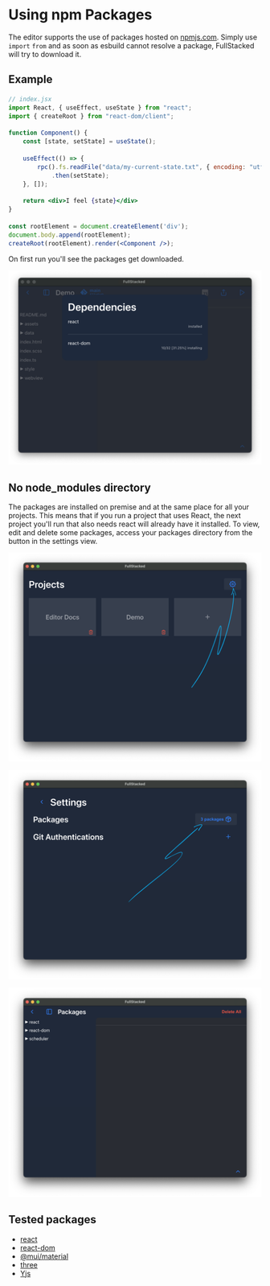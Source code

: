 # Using npm Packages

The editor supports the use of packages hosted on [npmjs.com](https://www.npmjs.com).
Simply use `import` `from` and as soon as esbuild cannot resolve a package, 
FullStacked will try to download it.

## Example

```jsx
// index.jsx
import React, { useEffect, useState } from "react";
import { createRoot } from "react-dom/client";

function Component() {
    const [state, setState] = useState();

    useEffect(() => {
        rpc().fs.readFile("data/my-current-state.txt", { encoding: "utf8" })
            .then(setState);
    }, []);

    return <div>I feel {state}</div>
}

const rootElement = document.createElement('div');
document.body.append(rootElement);
createRoot(rootElement).render(<Component />);
```

On first run you'll see the packages get downloaded.

![Dependencies Install](/images/packages/dependencies-install.png)


## No node_modules directory

The packages are installed on premise and at the same place for all your projects.
This means that if you run a project that uses React, the next project you'll run that also needs react will already have it installed.
To view, edit and delete some packages, access your packages directory from the button in the settings view.

![Settings Button](/images/settings-button.png)

![Packages Button](/images/packages/settings.png)

![Packages View](/images/packages/npm-packages.png)



## Tested packages

- [react](https://www.npmjs.com/package/react)
- [react-dom](https://www.npmjs.com/package/react-dom)
- [@mui/material](https://www.npmjs.com/package/@mui/material)
- [three](https://www.npmjs.com/package/three)
- [Yjs](https://www.npmjs.com/package/yjs)